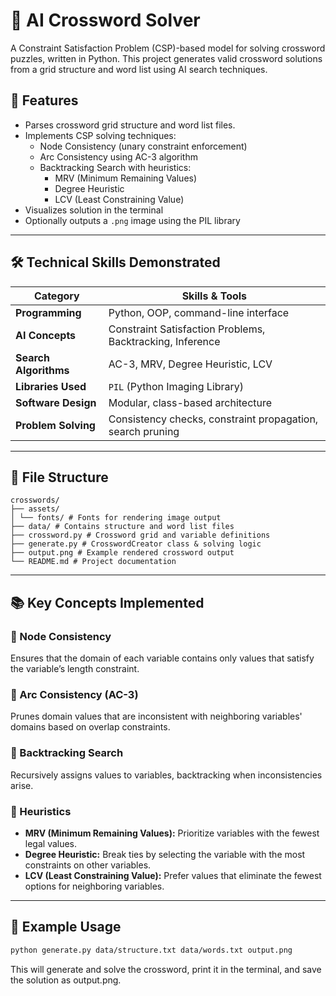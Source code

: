 # 🧩 AI Crossword Solver

A Constraint Satisfaction Problem (CSP)-based model for solving crossword puzzles, written in Python. This project generates valid crossword solutions from a grid structure and word list using AI search techniques.

## 🚀 Features

- Parses crossword grid structure and word list files.
- Implements CSP solving techniques:
  - Node Consistency (unary constraint enforcement)
  - Arc Consistency using AC-3 algorithm
  - Backtracking Search with heuristics:
    - MRV (Minimum Remaining Values)
    - Degree Heuristic
    - LCV (Least Constraining Value)
- Visualizes solution in the terminal
- Optionally outputs a `.png` image using the PIL library

---

## 🛠️ Technical Skills Demonstrated

| Category               | Skills & Tools                                               |
|------------------------|--------------------------------------------------------------|
| **Programming**        | Python, OOP, command-line interface                          |
| **AI Concepts**        | Constraint Satisfaction Problems, Backtracking, Inference    |
| **Search Algorithms**  | AC-3, MRV, Degree Heuristic, LCV                             |
| **Libraries Used**     | `PIL` (Python Imaging Library)                               |
| **Software Design**    | Modular, class-based architecture                            |
| **Problem Solving**    | Consistency checks, constraint propagation, search pruning   |

---

## 📁 File Structure
```
crosswords/
├── assets/
│ └── fonts/ # Fonts for rendering image output
├── data/ # Contains structure and word list files
├── crossword.py # Crossword grid and variable definitions
├── generate.py # CrosswordCreator class & solving logic
├── output.png # Example rendered crossword output
└── README.md # Project documentation
```
---

## 📚 Key Concepts Implemented

### 🔹 Node Consistency
Ensures that the domain of each variable contains only values that satisfy the variable’s length constraint.

### 🔹 Arc Consistency (AC-3)
Prunes domain values that are inconsistent with neighboring variables' domains based on overlap constraints.

### 🔹 Backtracking Search
Recursively assigns values to variables, backtracking when inconsistencies arise.

### 🔹 Heuristics
- **MRV (Minimum Remaining Values):** Prioritize variables with the fewest legal values.
- **Degree Heuristic:** Break ties by selecting the variable with the most constraints on other variables.
- **LCV (Least Constraining Value):** Prefer values that eliminate the fewest options for neighboring variables.

---

## 🧪 Example Usage

```bash
python generate.py data/structure.txt data/words.txt output.png
```
This will generate and solve the crossword, print it in the terminal, and save the solution as output.png.